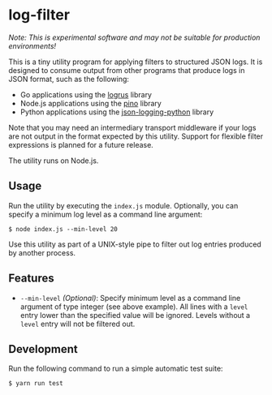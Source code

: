 # log-filter

_Note: This is experimental software and may not be suitable for production environments!_

This is a tiny utility program for applying filters to structured JSON logs. It is designed to consume output from other programs that produce logs in JSON format, such as the following:

-   Go applications using the [logrus](https://github.com/sirupsen/logrus) library
-   Node.js applications using the [pino](https://github.com/pinojs/pino) library
-   Python applications using the [json-logging-python](https://github.com/bobbui/json-logging-python) library

Note that you may need an intermediary transport middleware if your logs are not
output in the format expected by this utility. Support for flexible filter
expressions is planned for a future release.

The utility runs on Node.js.

## Usage

Run the utility by executing the `index.js` module. Optionally, you can specify a minimum log level as a command line argument:

```console
$ node index.js --min-level 20
```

Use this utility as part of a UNIX-style pipe to filter out log entries produced by another process.

## Features

-   `--min-level` _(Optional)_: Specify minimum level as a command line argument of type integer (see above example). All lines with a `level` entry lower than the specified value will be ignored. Levels without a `level` entry will not be filtered out.

## Development

Run the following command to run a simple automatic test suite:

```console
$ yarn run test
```

